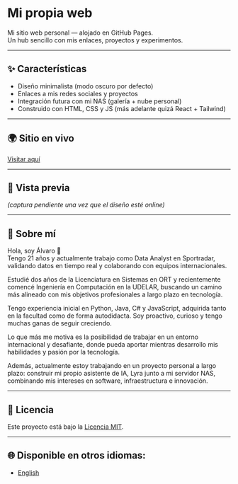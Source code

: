 # Mi propia web

Mi sitio web personal — alojado en GitHub Pages.  
Un hub sencillo con mis enlaces, proyectos y experimentos.  

---

## ✨ Características
- Diseño minimalista (modo oscuro por defecto)  
- Enlaces a mis redes sociales y proyectos  
- Integración futura con mi NAS (galería + nube personal)  
- Construido con HTML, CSS y JS (más adelante quizá React + Tailwind)  

---

## 🌍 Sitio en vivo
[Visitar aquí]()  

---

## 📸 Vista previa
*(captura pendiente una vez que el diseño esté online)*  

---

## 🧑 Sobre mí

Hola, soy Álvaro 👋  
Tengo 21 años y actualmente trabajo como Data Analyst en Sportradar, validando datos en tiempo real y colaborando con equipos internacionales.  

Estudié dos años de la Licenciatura en Sistemas en ORT y recientemente comencé Ingeniería en Computación en la UDELAR, buscando un camino más alineado con mis objetivos profesionales a largo plazo en tecnología.  

Tengo experiencia inicial en Python, Java, C# y JavaScript, adquirida tanto en la facultad como de forma autodidacta. Soy proactivo, curioso y tengo muchas ganas de seguir creciendo.  

Lo que más me motiva es la posibilidad de trabajar en un entorno internacional y desafiante, donde pueda aportar mientras desarrollo mis habilidades y pasión por la tecnología.  

Además, actualmente estoy trabajando en un proyecto personal a largo plazo: construir mi propio asistente de IA, Lyra junto a mi servidor NAS, combinando mis intereses en software, infraestructura e innovación.  

---

## 📜 Licencia
Este proyecto está bajo la [Licencia MIT](LICENSE).  

---

## 🌐 Disponible en otros idiomas:  
- [English](README.md)
